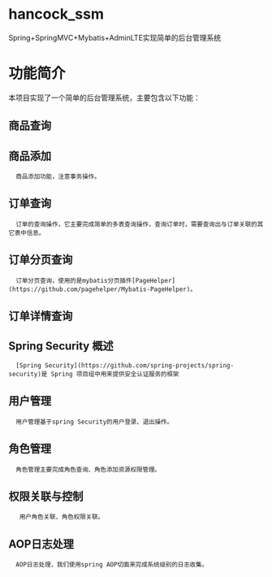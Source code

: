 # hancock_ssm
Spring+SpringMVC+Mybatis+AdminLTE实现简单的后台管理系统


# 功能简介
  本项目实现了一个简单的后台管理系统，主要包含以下功能： 
  
  ## 商品查询 

  ## 商品添加 
 
      商品添加功能，注意事务操作。
  ## 订单查询 
 
      订单的查询操作，它主要完成简单的多表查询操作，查询订单时，需要查询出与订单关联的其它表中信息。 
  ## 订单分页查询 
 
      订单分页查询，使用的是mybatis分页插件[PageHelper](https://github.com/pagehelper/Mybatis-PageHelper)。
  ## 订单详情查询 

  ## Spring Security 概述 
 
      [Spring Security](https://github.com/spring-projects/spring-security)是 Spring 项目组中用来提供安全认证服务的框架
  ## 用户管理 
      
      用户管理基于spring Security的用户登录、退出操作。
  ## 角色管理 
 
      角色管理主要完成角色查询、角色添加资源权限管理。 
  ## 权限关联与控制 
 
       用户角色关联、角色权限关联。
   ## AOP日志处理 
      
      AOP日志处理，我们使用spring AOP切面来完成系统级别的日志收集。 
